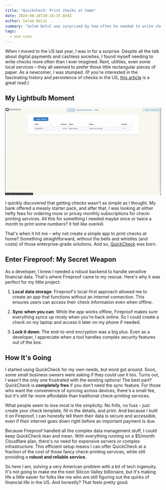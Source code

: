 ```yaml
---
title: "QuickCheck: Print checks at home"
date: 2024-08-26T20:16:37.844Z
author: Selem Delul
summary: "Selem Delul was surprised by how often he needed to write checks after moving to the US, so he created a simple app, QuickCheck, to print them at home, leveraging Fireproof for secure, offline-capable data management."
tags:
  - use-case
---
```


When I moved to the US last year, I was in for a surprise. Despite all the talk about digital payments and cashless societies, I found myself needing to write checks more often than I ever imagined. Rent, utilities, even some local services – they all seemed to prefer those little rectangular pieces of paper. As a newcomer, I was stumped. (If you're interested in the fascinating history and persistence of checks in the US, [this article](https://www.bitsaboutmoney.com/archive/the-long-shadow-of-checks/) is a great read.)

## My Lightbulb Moment

![QuickCheck Demo](/static/img/quickcheck-optimized.gif)

I quickly discovered that getting checks wasn't as simple as I thought. My bank offered a measly starter pack, and after that, I was looking at either hefty fees for ordering more or pricey monthly subscriptions for check-printing services. All this for something I needed maybe once or twice a month to print some numbers? It felt like overkill.

That's when it hit me – why not create a simple app to print checks at home? Something straightforward, without the bells and whistles (and costs) of those enterprise-grade solutions. And so, [QuickCheck](https://usequickcheck.com/) was born.

## Enter Fireproof: My Secret Weapon

As a developer, I knew I needed a robust backend to handle sensitive financial data. That's where Fireproof came to my rescue. Here's why it was perfect for my little project:

1. **Local data storage**: Fireproof's local-first approach allowed me to create an app that functions without an internet connection. This ensures users can access their check information even when offline.

2. **Sync when you can**: While the app works offline, Fireproof makes sure everything syncs up nicely when you're back online. So I could create a check on my laptop and access it later on my phone if needed.

3. **Lock it down**: The end-to-end encryption was a big plus. Even as a developer, I appreciate when a tool handles complex security features out of the box.

## How It's Going

I started using QuickCheck for my own needs, but word got around. Soon, some small business owners were asking if they could use it too. Turns out, I wasn't the only one frustrated with the existing options! The best part? QuickCheck is **completely free** if you don't need the sync feature. For those who want the convenience of syncing across devices, there's a small fee, but it's still far more affordable than traditional check-printing services.

What people seem to love most is the simplicity. No frills, no fuss – just create your check template, fill in the details, and print. And because I built it on Fireproof, I can honestly tell them their data is secure and accessible, even if their internet goes down right before an important payment is due.

Because Fireproof handled all the complex data management stuff, I could keep QuickCheck lean and mean. With everything running on a $5/month Cloudflare plan, there's no need for expensive servers or complex infrastructure. This efficient setup means I can offer QuickCheck at a fraction of the cost of those fancy check-printing services, while still providing a **robust and reliable service.**

So here I am, solving a very American problem with a bit of tech ingenuity. It's not going to make me the next Silicon Valley billionaire, but it's making life a little easier for folks like me who are still figuring out the quirks of financial life in the US. And honestly? That feels pretty good.
